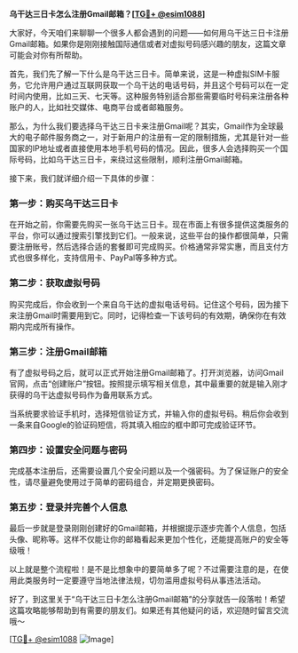 **乌干达三日卡怎么注册Gmail邮箱？[[TG💪+ @esim1088](https://t.me/s/esim1088)]**

大家好，今天咱们来聊聊一个很多人都会遇到的问题——如何用乌干达三日卡注册Gmail邮箱。如果你是刚刚接触国际通信或者对虚拟号码感兴趣的朋友，这篇文章可能会对你有所帮助。

首先，我们先了解一下什么是乌干达三日卡。简单来说，这是一种虚拟SIM卡服务，它允许用户通过互联网获取一个乌干达的电话号码，并且这个号码可以在一定时间内使用，比如三天、七天等。这种服务特别适合那些需要临时号码来注册各种账户的人，比如社交媒体、电商平台或者邮箱服务。

那么，为什么我们要选择乌干达三日卡来注册Gmail呢？其实，Gmail作为全球最大的电子邮件服务商之一，对于新用户的注册有一定的限制措施，尤其是针对一些国家的IP地址或者直接使用本地手机号码的情况。因此，很多人会选择购买一个国际号码，比如乌干达三日卡，来绕过这些限制，顺利注册Gmail邮箱。

接下来，我们就详细介绍一下具体的步骤：

### 第一步：购买乌干达三日卡

在开始之前，你需要先购买一张乌干达三日卡。现在市面上有很多提供这类服务的平台，你可以通过搜索引擎找到它们。一般来说，这些平台的操作都很简单，只需要注册账号，然后选择合适的套餐即可完成购买。价格通常非常实惠，而且支付方式也很多样化，支持信用卡、PayPal等多种方式。

### 第二步：获取虚拟号码

购买完成后，你会收到一个来自乌干达的虚拟电话号码。记住这个号码，因为接下来注册Gmail时需要用到它。同时，记得检查一下该号码的有效期，确保你在有效期内完成所有操作。

### 第三步：注册Gmail邮箱

有了虚拟号码之后，就可以正式开始注册Gmail邮箱了。打开浏览器，访问Gmail官网，点击“创建账户”按钮。按照提示填写相关信息，其中最重要的就是输入刚才获得的乌干达虚拟号码作为备用联系方式。

当系统要求验证手机时，选择短信验证方式，并输入你的虚拟号码。稍后你会收到一条来自Google的验证码短信，将其填入相应的框中即可完成验证环节。

### 第四步：设置安全问题与密码

完成基本注册后，还需要设置几个安全问题以及一个强密码。为了保证账户的安全性，请尽量避免使用过于简单的密码组合，并定期更换密码。

### 第五步：登录并完善个人信息

最后一步就是登录刚刚创建好的Gmail邮箱，并根据提示逐步完善个人信息，包括头像、昵称等。这样不仅能让你的邮箱看起来更加个性化，还能提高账户的安全等级哦！

以上就是整个流程啦！是不是比想象中的要简单多了呢？不过需要注意的是，在使用此类服务时一定要遵守当地法律法规，切勿滥用虚拟号码从事违法活动。

好了，到这里关于“乌干达三日卡怎么注册Gmail邮箱”的分享就告一段落啦！希望这篇攻略能够帮助到有需要的朋友们。如果还有其他疑问的话，欢迎随时留言交流哦～

[[TG💪+ @esim1088](https://t.me/s/esim1088) ![Image](https://i.postimg.cc/4NQfJmqS/Snipaste-2025-05-13-00-14-12.png)]